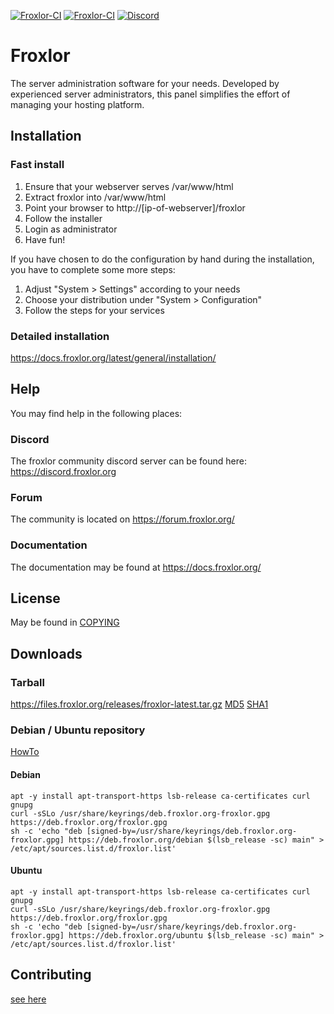 [![Froxlor-CI](https://github.com/Froxlor/Froxlor/actions/workflows/build-mariadb.yml/badge.svg?branch=main)](https://github.com/Froxlor/Froxlor/actions/workflows/build-mariadb.yml)
[![Froxlor-CI](https://github.com/Froxlor/Froxlor/actions/workflows/build-mysql.yml/badge.svg?branch=main)](https://github.com/Froxlor/Froxlor/actions/workflows/build-mysql.yml)
[![Discord](https://badgen.net/badge/icon/discord?icon=discord&label)](https://discord.froxlor.org)

# Froxlor

The server administration software for your needs.
Developed by experienced server administrators, this panel simplifies the effort of managing your hosting platform.

## Installation

### Fast install

1. Ensure that your webserver serves /var/www/html
2. Extract froxlor into /var/www/html
3. Point your browser to http://[ip-of-webserver]/froxlor
4. Follow the installer
5. Login as administrator
6. Have fun!

If you have chosen to do the configuration by hand during the installation, you have to complete some more steps:

1. Adjust "System > Settings" according to your needs
2. Choose your distribution under "System > Configuration"
3. Follow the steps for your services

### Detailed installation

https://docs.froxlor.org/latest/general/installation/

## Help

You may find help in the following places:

### Discord

The froxlor community discord server can be found here: https://discord.froxlor.org

### Forum

The community is located on https://forum.froxlor.org/

### Documentation

The documentation may be found at https://docs.froxlor.org/

## License

May be found in [COPYING](COPYING)

## Downloads

### Tarball

https://files.froxlor.org/releases/froxlor-latest.tar.gz [MD5](https://files.froxlor.org/releases/froxlor-latest.tar.gz.md5) [SHA1](https://files.froxlor.org/releases/froxlor-latest.tar.gz.sha1)

### Debian / Ubuntu repository

[HowTo](https://docs.froxlor.org/latest/general/installation/apt-package.html)

#### Debian

```
apt -y install apt-transport-https lsb-release ca-certificates curl gnupg
curl -sSLo /usr/share/keyrings/deb.froxlor.org-froxlor.gpg https://deb.froxlor.org/froxlor.gpg
sh -c 'echo "deb [signed-by=/usr/share/keyrings/deb.froxlor.org-froxlor.gpg] https://deb.froxlor.org/debian $(lsb_release -sc) main" > /etc/apt/sources.list.d/froxlor.list'
```

#### Ubuntu

```
apt -y install apt-transport-https lsb-release ca-certificates curl gnupg
curl -sSLo /usr/share/keyrings/deb.froxlor.org-froxlor.gpg https://deb.froxlor.org/froxlor.gpg
sh -c 'echo "deb [signed-by=/usr/share/keyrings/deb.froxlor.org-froxlor.gpg] https://deb.froxlor.org/ubuntu $(lsb_release -sc) main" > /etc/apt/sources.list.d/froxlor.list'
```

## Contributing

[see here](.github/CONTRIBUTING.md)
